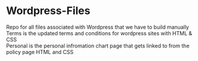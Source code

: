 # Wordpress-Files
Repo for all files associated with Wordpress that we have to build manually\
Terms is the updated terms and conditions for wordpress sites with HTML & CSS\
Personal is the personal infromation chart page that gets linked to from the policy page HTML and CSS
